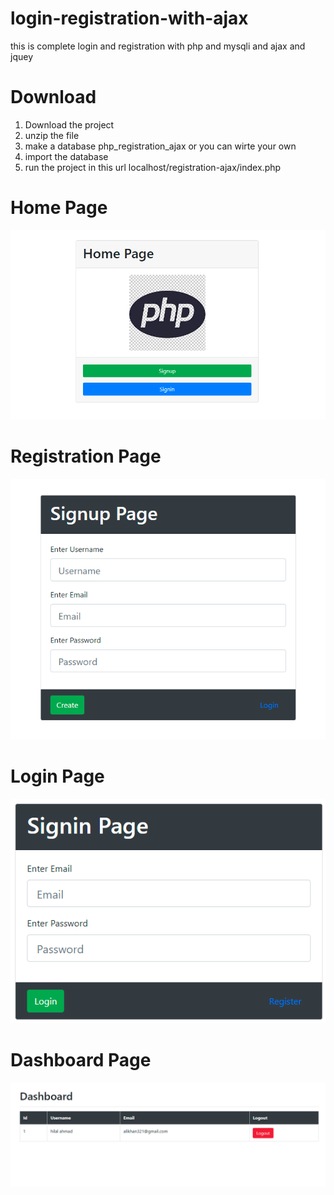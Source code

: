 # login-registration-with-ajax
this is complete login and registration with php and mysqli and  ajax and jquey


# Download 
  1. Download the project
  2. unzip the file
  3. make a database php_registration_ajax or you can wirte your own
  4. import the database
  5. run the project in this url localhost/registration-ajax/index.php
  
# Home Page

<img src="home.PNG" >

# Registration Page

<img src="user-registration.PNG" >

# Login Page

<img src="login-page.PNG" >

# Dashboard Page

<img src="dashboard.PNG" >
